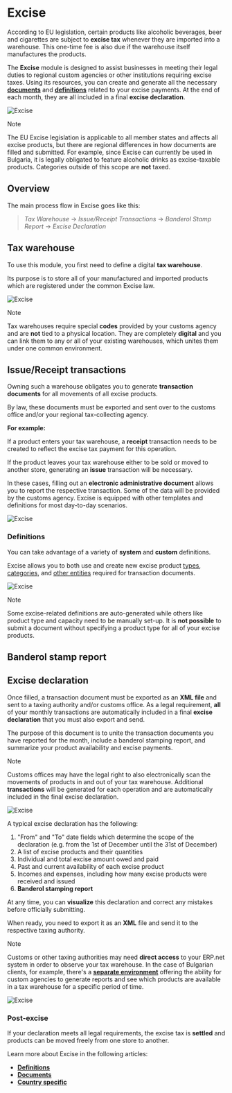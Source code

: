 # Excise

According to EU legislation, certain products like alcoholic beverages, beer and cigarettes are subject to **excise tax** whenever they are imported into a warehouse. This one-time fee is also due if the warehouse itself manufactures the products.

The **Excise** module is designed to assist businesses in meeting their legal duties to regional custom agencies or other institutions requiring excise taxes. Using its resources, you can create and generate all the necessary **[documents](documents/index.md)** and **[definitions](definitions/index.md)** related to your excise payments. At the end of each month, they are all included in a final **excise declaration**.

![Excise](pictures/excise_modules.png)

> [!NOTE]
> The EU Excise legislation is applicable to all member states and affects all excise products, but there are regional differences in how documents are filled and submitted. For example, since Excise can currently be used in Bulgaria, it is legally obligated to feature alcoholic drinks as excise-taxable products. Categories outside of this scope are **not** taxed.

## Overview

The main process flow in Excise goes like this:

> *Tax Warehouse* → *Issue/Receipt Transactions* → *Banderol Stamp Report* → *Excise Declaration*

## Tax warehouse

To use this module, you first need to define a digital **tax warehouse**. 

Its purpose is to store all of your manufactured and imported products which are registered under the common Excise law.

![Excise](pictures/new_tax_warehouses.png)

> [!NOTE]
> Tax warehouses require special **codes** provided by your customs agency and are **not** tied to a physical location. They are completely **digital** and you can link them to any or all of your existing warehouses, which unites them under one common environment.

## Issue/Receipt transactions

Owning such a warehouse obligates you to generate **transaction documents** for all movements of all excise products. 

By law, these documents must be exported and sent over to the customs office and/or your regional tax-collecting agency.

**For example:**

If a product enters your tax warehouse, a **receipt** transaction needs to be created to reflect the excise tax payment for this operation. 

If the product leaves your tax warehouse either to be sold or moved to another store, generating an **issue** transaction will be necessary. 

In these cases, filling out an **electronic administrative document** allows you to report the respective transaction. Some of the data will be provided by the customs agency. Excise is equipped with other templates and definitions for most day-to-day scenarios. 

![Excise](pictures/eead.png)

### Definitions

You can take advantage of a variety of **system** and **custom** definitions. 

Excise allows you to both use and create new excise product [types](definitions/excise-products.md), [categories](definitions/excise-categories.md), and [other entities](definitions/other-excise-definitions.md) required for transaction documents.

![Excise](pictures/definitions_excise.png)

> [!NOTE]
> Some excise-related definitions are auto-generated while others like product type and capacity need to be manually set-up. It is **not possible** to submit a document without specifying a product type for all of your excise products.

## Banderol stamp report


## Excise declaration

Once filled, a transaction document must be exported as an **XML file** and sent to a taxing authority and/or customs office. As a legal requirement, **all** of your monthly transactions are automatically included in a final **excise declaration** that you must also export and send.

The purpose of this document is to unite the transaction documents you have reported for the month, include a banderol stamping report, and summarize your product availability and excise payments.

> [!NOTE]
> Customs offices may have the legal right to also electronically scan the movements of products in and out of your tax warehouse. Additional **transactions** will be generated for each operation and are automatically included in the final excise declaration.

![Excise](pictures/excise_declare.png)

A typical excise declaration has the following:

1. "From" and "To" date fields which determine the scope of the declaration (e.g. from the 1st of December until the 31st of December)
2. A list of excise products and their quantities
3. Individual and total excise amount owed and paid
4. Past and current availability of each excise product
5. Incomes and expenses, including how many excise products were received and issued
6. **Banderol stamping report**

At any time, you can **visualize** this declaration and correct any mistakes before officially submitting. 

When ready, you need to export it as an **XML** file and send it to the respective taxing authority.

> [!NOTE]
> Customs or other taxing authorities may need **direct access** to your ERP.net system in order to observe your tax warehouse. In the case of Bulgarian clients, for example, there's a **[separate environment](https://testdb-model.my.erp.net/legal)** offering the ability for custom agencies to generate reports and see which products are available in a tax warehouse for a specific period of time.

![Excise](pictures/legalBGnew.png)

### Post-excise

If your declaration meets all legal requirements, the excise tax is **settled** and products can be moved freely from one store to another.

Learn more about Excise in the following articles:

- **[Definitions](definitions/index.md)**
- **[Documents](documents/index.md)**
- **[Country specific](country-specific/index.md)**

